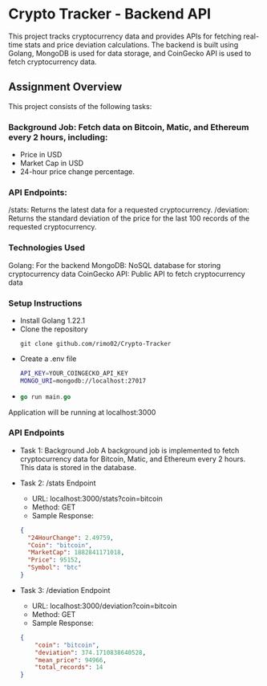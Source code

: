 # Crypto Tracker - Backend API
This project tracks cryptocurrency data and provides APIs for fetching real-time stats and price deviation calculations. The backend is built using Golang, MongoDB is used for data storage, and CoinGecko API is used to fetch cryptocurrency data.


## Assignment Overview
This project consists of the following tasks:

### Background Job: Fetch data on Bitcoin, Matic, and Ethereum every 2 hours, including:
- Price in USD
- Market Cap in USD
- 24-hour price change percentage.

### API Endpoints:
/stats: Returns the latest data for a requested cryptocurrency.
/deviation: Returns the standard deviation of the price for the last 100 records of the requested cryptocurrency. 

### Technologies Used
Golang: For the backend
MongoDB: NoSQL database for storing cryptocurrency data
CoinGecko API: Public API to fetch cryptocurrency data

### Setup Instructions
- Install Golang 1.22.1
- Clone the repository
  ``` git 
  git clone github.com/rimo02/Crypto-Tracker
  ```
- Create a .env file 
  ``` bash
  API_KEY=YOUR_COINGECKO_API_KEY
  MONGO_URI=mongodb://localhost:27017
  ```
- ``` go
  go run main.go
  ```
Application will be running at localhost:3000

### API Endpoints

- Task 1: Background Job
A background job is implemented to fetch cryptocurrency data for Bitcoin, Matic, and Ethereum every 2 hours. This data is stored in the database.

- Task 2: /stats Endpoint
    * URL: localhost:3000/stats?coin=bitcoin
    * Method: GET
    * Sample Response:
    ``` json
    {
      "24HourChange": 2.49759,
      "Coin": "bitcoin",
      "MarketCap": 1882841171018,
      "Price": 95152,
      "Symbol": "btc"
    }
    ```
- Task 3: /deviation Endpoint
    * URL: localhost:3000/deviation?coin=bitcoin
    * Method: GET
    * Sample Response:
    ``` json
    {
        "coin": "bitcoin",
        "deviation": 374.1710838640528,
        "mean_price": 94966,
        "total_records": 14
    }
    ```